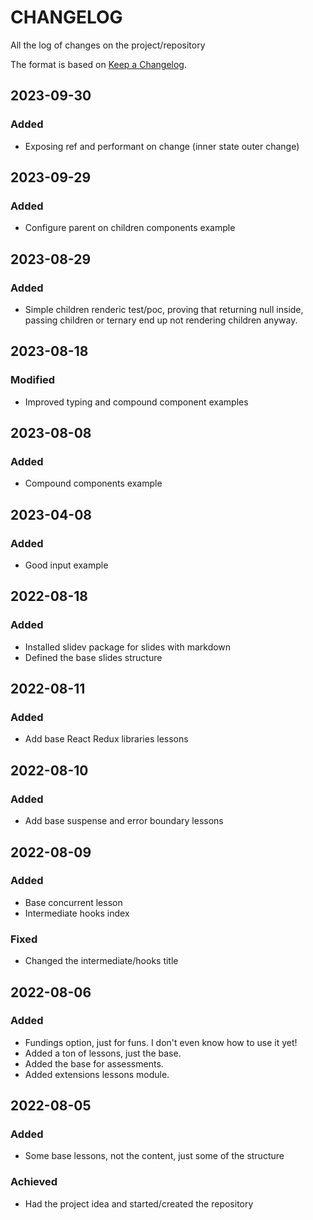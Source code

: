 # CHANGELOG

All the log of changes on the project/repository

The format is based on [Keep a Changelog](https://keepachangelog.com/en/1.0.0/).

## 2023-09-30

### Added

- Exposing ref and performant on change (inner state outer change)

## 2023-09-29

### Added

- Configure parent on children components example

## 2023-08-29

### Added

- Simple children renderic test/poc, proving that returning null inside, passing children or ternary end up not rendering children anyway.

## 2023-08-18

### Modified

- Improved typing and compound component examples

## 2023-08-08

### Added

- Compound components example

## 2023-04-08

### Added

- Good input example

## 2022-08-18

### Added

- Installed slidev package for slides with markdown
- Defined the base slides structure

## 2022-08-11

### Added

- Add base React Redux libraries lessons

## 2022-08-10

### Added

- Add base suspense and error boundary lessons

## 2022-08-09

### Added

- Base concurrent lesson
- Intermediate hooks index

### Fixed

- Changed the intermediate/hooks title

## 2022-08-06

### Added

- Fundings option, just for funs. I don't even know how to use it yet!
- Added a ton of lessons, just the base.
- Added the base for assessments.
- Added extensions lessons module.

## 2022-08-05

### Added

- Some base lessons, not the content, just some of the structure

### Achieved

- Had the project idea and started/created the repository

